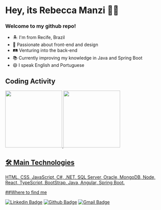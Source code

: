 # Hey, its Rebecca Manzi :woman_technologist:

<div align="center">
 <h3 align=left> Welcome to my github repo! </h3>
  <ul align="left">
   <li> 🏝 I'm from Recife, Brazil </li>
   <li> 💜 Passionate about front-end and design </li>
   <li> 🛤 Venturing into the back-end </li>
   <li> 📚 Currently improving my knowledge in Java and Spring Boot </li>
   <li> 😄 I speak English and Portuguese </li>
  </ul>
</div>

## Coding Activity

 <div>
  <a href="https://github.com/rebeccamanzi">
  <img height="180em" src="https://github-readme-stats.vercel.app/api?username=rebeccamanzi&show_icons=true&theme=dracula&include_all_commits=true&count_private=true"/>
  <img height="180em" src="https://github-readme-stats.vercel.app/api/top-langs/?username=rebeccamanzi&layout=compact&langs_count=16&theme=dracula"/>
<div>

## 🛠 Main Technologies

<p>
 HTML, CSS, JavaScript, C#, .NET, SQL Server, Oracle, MongoDB, Node, React, TypeScript, BootStrap, Java, Angular, Spring Boot.
</p>
 
 ##Where to find me
 
[![Linkedin Badge](https://img.shields.io/badge/-linkedin-blue?style=flat-square&logo=Linkedin&logoColor=white&link=https://www.linkedin.com/in/rebeccamanzi/)](https://www.linkedin.com/in/rebeccamanzi/)
[![Github Badge](https://img.shields.io/badge/-github-000?style=flat-square&logo=Github&logoColor=white&link=https://github.com/rebeccamanzi)](https://github.com/rebeccamanzi)
[![Gmail Badge](https://img.shields.io/badge/-gmail-c14438?style=flat-square&logo=Gmail&logoColor=white&link=mailto:rebeccamanzi@gmail.com)](mailto:rebeccamanzi@gmail.com)


